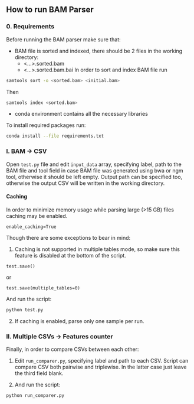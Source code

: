 ## How to run BAM Parser

### 0. Requirements
Before running the BAM parser make sure that:
* BAM file is sorted and indexed, there should be 2 files in the working directory:
  * <...>.sorted.bam
  * <...>.sorted.bam.bai
In order to sort and index BAM file run
```bash
samtools sort -o <sorted.bam> <initial.bam>
```
Then
```bash
samtools index <sorted.bam>
```
* conda environment contains all the necessary libraries

To install required packages run:
```bash
conda install --file requirements.txt
```
### I. BAM -> CSV
Open `test.py` file and edit `input_data` array, specifying label, path to the BAM file and tool field in case BAM file was generated using bwa or ngm tool, otherwise it should be left empty.
Output path can be specified too, otherwise the output CSV will be written in the working directory.
#### Caching
In order to minimize memory usage while parsing large (>15 GB) files caching may be enabled.
```python3
enable_caching=True
```
Though there are some exceptions to bear in mind:
1. Caching is not supported in multiple tables mode, so make sure this feature is disabled at the bottom of the script.
```python3
test.save()
```
or
```python3
test.save(multiple_tables=0)
```
And run the script:
```bash
python test.py
```
2. If caching is enabled, parse only one sample per run.
### II. Multiple CSVs -> Features counter
Finally, in order to compare CSVs between each other:
1. Edit `run_comparer.py`, specifying label and path to each CSV. Script can compare CSV both pairwise and triplewise. In the latter case just leave the third field blank.

2. And run the script:
```bash
python run_comparer.py
```
